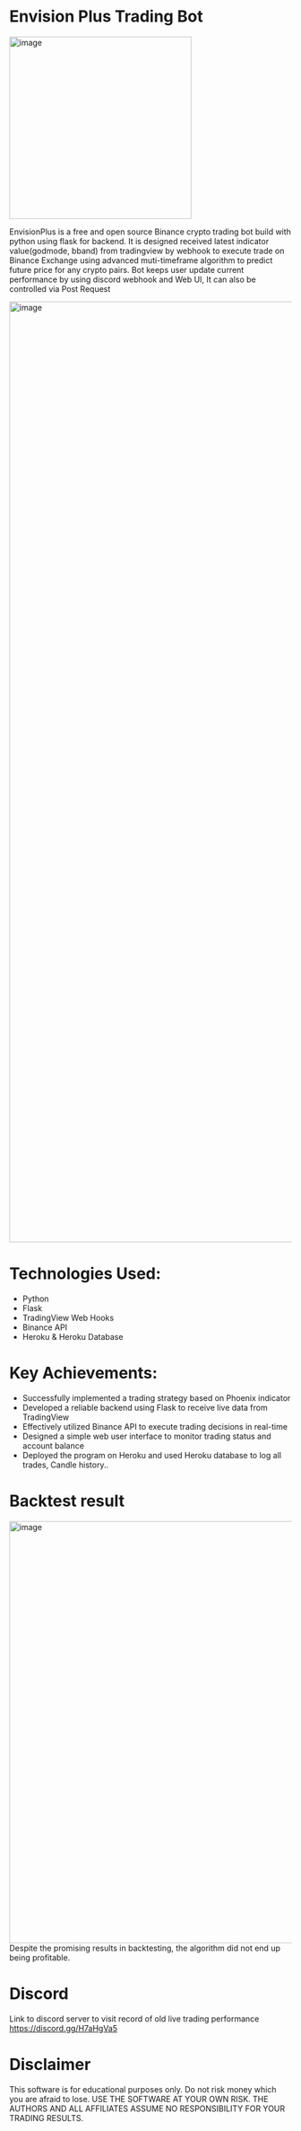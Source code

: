 # Envision Plus Trading Bot
<img width="325" alt="image" src="https://user-images.githubusercontent.com/71382503/161506491-3d422eee-8424-492f-87de-669b9ecb5eac.png">


EnvisionPlus is a free and open source Binance crypto trading bot build with python using flask for backend. It is designed received latest indicator value(godmode, bband) from tradingview by webhook to execute trade on Binance Exchange using advanced muti-timeframe algorithm to predict future price for any crypto pairs. Bot keeps user update current performance by using discord webhook and Web UI, It can also be  controlled via Post Request

<img width="1676" alt="image" src="https://user-images.githubusercontent.com/71382503/161508199-6083fe28-a5eb-4381-95d0-c7fcc61bea04.png">



# Technologies Used:

- Python
- Flask
- TradingView Web Hooks
- Binance API
- Heroku & Heroku Database

# Key Achievements:

- Successfully implemented a trading strategy based on Phoenix indicator
- Developed a reliable backend using Flask to receive live data from TradingView
- Effectively utilized Binance API to execute trading decisions in real-time
- Designed a simple web user interface to monitor trading status and account balance
- Deployed the program on Heroku and used Heroku database to log all trades, Candle history.. 

# Backtest result
<img width="752" alt="image" src="https://user-images.githubusercontent.com/71382503/161512402-e62901fd-8005-49e4-9a20-60530e0c68dd.png">
Despite the promising results in backtesting, the algorithm did not end up being profitable.

# Discord 
Link to discord server to visit record of old live trading performance https://discord.gg/H7aHgVa5


# Disclaimer
This software is for educational purposes only. Do not risk money which you are afraid to lose. USE THE SOFTWARE AT YOUR OWN RISK. THE AUTHORS AND ALL AFFILIATES ASSUME NO RESPONSIBILITY FOR YOUR TRADING RESULTS.
